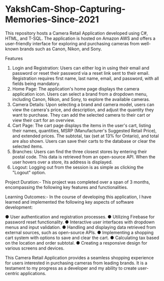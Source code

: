 # YakshCam-Shop-Capturing-Memories-Since-2021
This repository hosts a Camera Retail Application developed using C#, HTML, and T-SQL. The application is hosted on Amazon AWS and offers a user-friendly interface for exploring and purchasing cameras from well-known brands such as Canon, Nikon, and Sony.

Features
1. Login and Registration: Users can either log in using their email and password or reset their password via a reset link sent to their email. Registration requires first name, last name, email, and password, with all fields being mandatory.
2. Home Page: The application's home page displays the camera application icon. Users can select a brand from a dropdown menu, including Canon, Nikon, and Sony, to explore the available cameras.
3. Camera Details: Upon selecting a brand and camera model, users can view the camera's price, and description, and adjust the quantity they want to purchase. They can add the selected camera to their cart or view their cart for an overview.
4. Cart Page: The cart page displays the items in the user's cart, listing their names, quantities, MSRP (Manufacturer's Suggested Retail Price), and extended prices. The subtotal, tax (set at 13% for Ontario), and total are also shown. Users can save their carts to the database or clear the selected items.
5. Branches: Users can find the three closest stores by entering their postal code. This data is retrieved from an open-source API. When the user hovers over a store, its address is displayed.
6. Logout: Logging out from the session is as simple as clicking the "Logout" option.

Project Duration:-
This project was completed over a span of 3 months, encompassing the following key features and functionalities.

Learning Outcomes:-
In the course of developing this application, I have learned and implemented the following key aspects of software development:

● User authentication and registration processes.
● Utilizing Firebase for password reset functionality.
● Interactive user interfaces with dropdown menus and input validation.
● Handling and displaying data retrieved from external sources, such as open-source APIs. 
● Implementing a shopping cart system with options to save and clear the cart.
● Calculating tax based on the location and order subtotal.
● Creating a responsive design for various screens and devices.

This Camera Retail Application provides a seamless shopping experience for users interested in purchasing cameras from leading brands. It is a testament to my progress as a developer and my ability to create user-centric applications.
